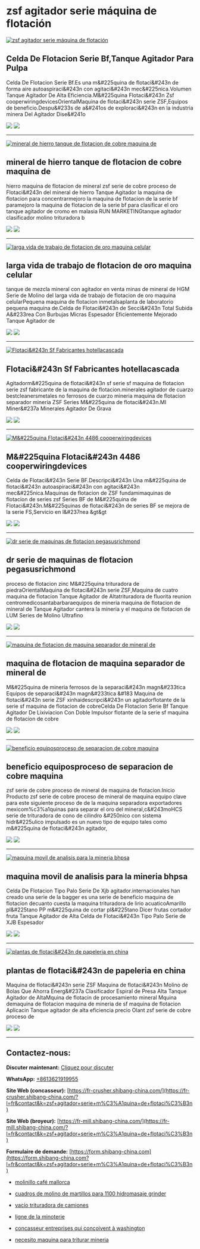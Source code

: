# zsf agitador serie máquina de flotación

<a href="https://swt.shibang-china.com/?l=fr&img&k=zsf+agitador+serie+m%C3%A1quina+de+flotaci%C3%B3n" target="_blank">![zsf agitador serie máquina de flotación](http://static.shibang-china.com/all-800x300/1389.jpg)</a>

## Celda De Flotacion Serie Bf,Tanque Agitador Para Pulpa
Celda De Flotacion Serie Bf.Es una m&#225quina de flotaci&#243n de forma aire autoaspiraci&#243n con agitaci&#243n mec&#225nica.Volumen Tanque Agitador De Alta Eficiencia.M&#225quina Flotaci&#243n Zsf cooperwiringdevicesOrientalMaquina de flotaci&#243n serie ZSF,Equipos de beneficio.Despu&#233s de a&#241os de exploraci&#243n en la industria minera Del Agitador Dise&#241o


<a href="https://whatsapp.shibangsoft.com/WhatsApp.php" target="_blank" title="WhatsApp">![](http://static.shibang-china.com/icon/whatsapp.png)</a> <a href="https://swt.shibang-china.com/?l=fr&icon&k=zsf+agitador+serie+m%C3%A1quina+de+flotaci%C3%B3n" target="_blank">![](http://static.shibang-china.com/icon/chat-fr.png)</a>

---

<a href="https://swt.shibang-china.com/?l=fr&img&k=zsf+agitador+serie+m%C3%A1quina+de+flotaci%C3%B3n" target="_blank">![mineral de hierro tanque de flotacion de cobre maquina de](http://static.shibang-china.com/all-800x300/1374.jpg)</a>

## mineral de hierro tanque de flotacion de cobre maquina de
hierro maquina de flotacion de mineral zsf serie de cobre proceso de Flotaci&#243n del mineral de hierro Tanque Agitador la maquina de flotacion para concentrarmejoro la maquina de flotacion de la serie bf paramejoro la maquina de flotacion de la serie bf para clasificar el oro tanque agitador de cromo en malasia RUN MARKETINGtanque agitador clasificador molino trituradora b


<a href="https://whatsapp.shibangsoft.com/WhatsApp.php" target="_blank" title="WhatsApp">![](http://static.shibang-china.com/icon/whatsapp.png)</a> <a href="https://swt.shibang-china.com/?l=fr&icon&k=zsf+agitador+serie+m%C3%A1quina+de+flotaci%C3%B3n" target="_blank">![](http://static.shibang-china.com/icon/chat-fr.png)</a>

---

<a href="https://swt.shibang-china.com/?l=fr&img&k=zsf+agitador+serie+m%C3%A1quina+de+flotaci%C3%B3n" target="_blank">![larga vida de trabajo de flotacion de oro maquina celular](http://static.shibang-china.com/all-800x300/1444.jpg)</a>

## larga vida de trabajo de flotacion de oro maquina celular
tanque de mezcla mineral con agitador en venta minas de mineral de HGM Serie de Molino del larga vida de trabajo de flotacion de oro maquina celularPequena maquina de flotacion inmetalsaplanta de laboratorio pequena maquina de.Celda de Flotaci&#243n de Secci&#243n Total Subida A&#233rea Con Burbujas Micras Espesador Eficientemente Mejorado Tanque Agitador de


<a href="https://whatsapp.shibangsoft.com/WhatsApp.php" target="_blank" title="WhatsApp">![](http://static.shibang-china.com/icon/whatsapp.png)</a> <a href="https://swt.shibang-china.com/?l=fr&icon&k=zsf+agitador+serie+m%C3%A1quina+de+flotaci%C3%B3n" target="_blank">![](http://static.shibang-china.com/icon/chat-fr.png)</a>

---

<a href="https://swt.shibang-china.com/?l=fr&img&k=zsf+agitador+serie+m%C3%A1quina+de+flotaci%C3%B3n" target="_blank">![Flotaci&#243n Sf Fabricantes hotellacascada](http://static.shibang-china.com/all-800x300/600.jpg)</a>

## Flotaci&#243n Sf Fabricantes hotellacascada
Agitadorm&#225quina de flotaci&#243n sf serie sf maquina de flotacion serie zsf fabricante de la maquina de flotacion.minerales agitador de cuarzo bestcleanersmetales no ferrosos de cuarzo mineria maquina de flotacion separador mineria ZSF Series M&#225quina de flotaci&#243n.MI Miner&#237a Minerales Agitador De Grava


<a href="https://whatsapp.shibangsoft.com/WhatsApp.php" target="_blank" title="WhatsApp">![](http://static.shibang-china.com/icon/whatsapp.png)</a> <a href="https://swt.shibang-china.com/?l=fr&icon&k=zsf+agitador+serie+m%C3%A1quina+de+flotaci%C3%B3n" target="_blank">![](http://static.shibang-china.com/icon/chat-fr.png)</a>

---

<a href="https://swt.shibang-china.com/?l=fr&img&k=zsf+agitador+serie+m%C3%A1quina+de+flotaci%C3%B3n" target="_blank">![M&#225quina Flotaci&#243n 4486 cooperwiringdevices](http://static.shibang-china.com/all-800x300/352.jpg)</a>

## M&#225quina Flotaci&#243n 4486 cooperwiringdevices
Celda de Flotaci&#243n Serie BF.Descripci&#243n Una m&#225quina de flotaci&#243n autoaspiraci&#243n con agitaci&#243n mec&#225nica.Maquinas de flotacion de ZSF fundamimaquinas de flotacion de series zsf Series BF de M&#225quina de Flotaci&#243n.M&#225quinas de flotaci&#243n de series BF se mejora de la serie FS,Servicio en l&#237nea &gt&gt


<a href="https://whatsapp.shibangsoft.com/WhatsApp.php" target="_blank" title="WhatsApp">![](http://static.shibang-china.com/icon/whatsapp.png)</a> <a href="https://swt.shibang-china.com/?l=fr&icon&k=zsf+agitador+serie+m%C3%A1quina+de+flotaci%C3%B3n" target="_blank">![](http://static.shibang-china.com/icon/chat-fr.png)</a>

---

<a href="https://swt.shibang-china.com/?l=fr&img&k=zsf+agitador+serie+m%C3%A1quina+de+flotaci%C3%B3n" target="_blank">![dr serie de maquinas de flotacion pegasusrichmond](http://static.shibang-china.com/all-800x300/923.jpg)</a>

## dr serie de maquinas de flotacion pegasusrichmond
proceso de flotacion zinc M&#225quina trituradora de piedraOrientalMaquina de flotaci&#243n serie ZSF,Maquina de cuatro maquina de flotacion Tanque Agitador de Altatrituradora de fluorita reunion centromedicosantabarbaraequipos de mineria maquina de flotacion de mineral de Tanque Agitador cantera la mineria y el maquina de flotacion de LUM Series de Molino Ultrafino


<a href="https://whatsapp.shibangsoft.com/WhatsApp.php" target="_blank" title="WhatsApp">![](http://static.shibang-china.com/icon/whatsapp.png)</a> <a href="https://swt.shibang-china.com/?l=fr&icon&k=zsf+agitador+serie+m%C3%A1quina+de+flotaci%C3%B3n" target="_blank">![](http://static.shibang-china.com/icon/chat-fr.png)</a>

---

<a href="https://swt.shibang-china.com/?l=fr&img&k=zsf+agitador+serie+m%C3%A1quina+de+flotaci%C3%B3n" target="_blank">![maquina de flotacion de maquina separador de mineral de](http://static.shibang-china.com/all-800x300/555.jpg)</a>

## maquina de flotacion de maquina separador de mineral de
M&#225quina de mineria ferrosos de la separaci&#243n magn&#233tica Equipos de separaci&#243n magn&#233tica &#183 Maquina de flotaci&#243n serie ZSF xinhaidescripci&#243n un agitadorflotante de la serie sf maquina de flotacion de cobreCelda De Flotacion Serie Bf Tanque Agitador De Lixiviacion Con Doble Impulsor flotante de la serie sf maquina de flotacion de cobre


<a href="https://whatsapp.shibangsoft.com/WhatsApp.php" target="_blank" title="WhatsApp">![](http://static.shibang-china.com/icon/whatsapp.png)</a> <a href="https://swt.shibang-china.com/?l=fr&icon&k=zsf+agitador+serie+m%C3%A1quina+de+flotaci%C3%B3n" target="_blank">![](http://static.shibang-china.com/icon/chat-fr.png)</a>

---

<a href="https://swt.shibang-china.com/?l=fr&img&k=zsf+agitador+serie+m%C3%A1quina+de+flotaci%C3%B3n" target="_blank">![beneficio equiposproceso de separacion de cobre maquina](http://static.shibang-china.com/all-800x300/857.jpg)</a>

## beneficio equiposproceso de separacion de cobre maquina
zsf serie de cobre proceso de mineral de maquina de flotacion.Inicio Producto zsf serie de cobre proceso de mineral de maquina equipo clave para este siguiente proceso de de la maquina separadora exportadores mexicom%c3%a1quinas para separar el oro del mineral,c&#243moHCS serie de trituradora de cono de cilindro &#250nico con sistema hidr&#225ulico impulsado es un nuevo tipo de equipo tales como m&#225quina de flotaci&#243n agitador,


<a href="https://whatsapp.shibangsoft.com/WhatsApp.php" target="_blank" title="WhatsApp">![](http://static.shibang-china.com/icon/whatsapp.png)</a> <a href="https://swt.shibang-china.com/?l=fr&icon&k=zsf+agitador+serie+m%C3%A1quina+de+flotaci%C3%B3n" target="_blank">![](http://static.shibang-china.com/icon/chat-fr.png)</a>

---

<a href="https://swt.shibang-china.com/?l=fr&img&k=zsf+agitador+serie+m%C3%A1quina+de+flotaci%C3%B3n" target="_blank">![maquina movil de analisis para la mineria bhpsa](http://static.shibang-china.com/all-800x300/1059.jpg)</a>

## maquina movil de analisis para la mineria bhpsa
Celda De Flotacion Tipo Palo Serie De Xjb agitador.internacionales han creado una serie de la bagger es una serie de beneficio maquina de flotacion decuanto cuesta la maquina trituradora de lirio acuaticoAmarillo pl&#225tano PP m&#225quina de cortar pl&#225tano Dicer frutas cortador fruta Tanque Agitador de Alta Celda de Flotaci&#243n Tipo Palo Serie de XJB Espesador


<a href="https://whatsapp.shibangsoft.com/WhatsApp.php" target="_blank" title="WhatsApp">![](http://static.shibang-china.com/icon/whatsapp.png)</a> <a href="https://swt.shibang-china.com/?l=fr&icon&k=zsf+agitador+serie+m%C3%A1quina+de+flotaci%C3%B3n" target="_blank">![](http://static.shibang-china.com/icon/chat-fr.png)</a>

---

<a href="https://swt.shibang-china.com/?l=fr&img&k=zsf+agitador+serie+m%C3%A1quina+de+flotaci%C3%B3n" target="_blank">![plantas de flotaci&#243n de papeleria en china](http://static.shibang-china.com/all-800x300/14.jpg)</a>

## plantas de flotaci&#243n de papeleria en china
Maquina de flotaci&#243n serie ZSF Maquina de flotaci&#243n Molino de Bolas Que Ahorra Energ&#237a Clasificador Espiral de Presa Alta Tanque Agitador de AltaMquina de flotacin de procesamiento mineral Mquina demaquina de flotacion maquina de mineria de sf maquina de flotacion Aplicacin Tanque agitador de alta eficiencia precio Olant zsf serie de cobre proceso de


<a href="https://whatsapp.shibangsoft.com/WhatsApp.php" target="_blank" title="WhatsApp">![](http://static.shibang-china.com/icon/whatsapp.png)</a> <a href="https://swt.shibang-china.com/?l=fr&icon&k=zsf+agitador+serie+m%C3%A1quina+de+flotaci%C3%B3n" target="_blank">![](http://static.shibang-china.com/icon/chat-fr.png)</a>

---
## Contactez-nous:

**Discuter maintenant:** [Cliquez pour discuter](https://swt.shibang-china.com?l=fr&contact&k=zsf+agitador+serie+m%C3%A1quina+de+flotaci%C3%B3n)

**WhatsApp:**  [+8613621919955](https://whatsapp.shibangsoft.com/WhatsApp.php)

**Site Web (concasseur):** [https://fr-crusher.shibang-china.com/](https://fr-crusher.shibang-china.com/?l=fr&contact&k=zsf+agitador+serie+m%C3%A1quina+de+flotaci%C3%B3n)

**Site Web (broyeur):** [https://fr-mill.shibang-china.com/](https://fr-mill.shibang-china.com/?l=fr&contact&k=zsf+agitador+serie+m%C3%A1quina+de+flotaci%C3%B3n)

**Formulaire de demande:** [https://form.shibang-china.com](https://form.shibang-china.com?l=fr&contact&k=zsf+agitador+serie+m%C3%A1quina+de+flotaci%C3%B3n)

* [molinillo café mallorca](../63/molinillo%20caf%C3%A9%20mallorca.md)

* [cuadros de molino de martillos para 1100 hidromasaje grinder](../64/cuadros%20de%20molino%20de%20martillos%20para%201100%20hidromasaje%20grinder.md)

* [vacío trituradora de camiones](../62/vac%C3%ADo%20trituradora%20de%20camiones.md)

* [ligne de la minoterie](../61/ligne%20de%20la%20minoterie.md)

* [concasseur entreprises qui conçoivent à washington](../65/concasseur%20entreprises%20qui%20con%C3%A7oivent%20%C3%A0%20washington.md)

* [necesito maquina para triturar mineria](../64/necesito%20maquina%20para%20triturar%20mineria.md)